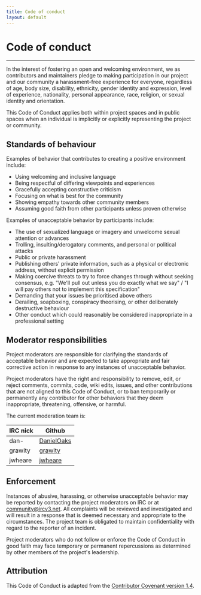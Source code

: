 ```yaml
---
title: Code of conduct
layout: default
---
```


# Code of conduct

---

In the interest of fostering an open and welcoming environment, we as
contributors and maintainers pledge to making participation in our project and
our community a harassment-free experience for everyone, regardless of age, body
size, disability, ethnicity, gender identity and expression, level of experience,
nationality, personal appearance, race, religion, or sexual identity and
orientation.

This Code of Conduct applies both within project spaces and in public spaces
when an individual is implicitly or explicitly representing the project or community.

## Standards of behaviour

Examples of behavior that contributes to creating a positive environment
include:

* Using welcoming and inclusive language
* Being respectful of differing viewpoints and experiences
* Gracefully accepting constructive criticism
* Focusing on what is best for the community
* Showing empathy towards other community members
* Assuming good faith from other participants unless proven otherwise

Examples of unacceptable behavior by participants include:

* The use of sexualized language or imagery and unwelcome sexual attention or
advances
* Trolling, insulting/derogatory comments, and personal or political attacks
* Public or private harassment
* Publishing others' private information, such as a physical or electronic
  address, without explicit permission
* Making coercive threats to try to force changes through without seeking consensus,
  e.g. "We'll pull out unless you do exactly what we say" / "I will pay others not
  to implement this specification"
* Demanding that your issues be prioritised above others
* Derailing, soapboxing, conspiracy theorising, or other deliberately destructive behaviour
* Other conduct which could reasonably be considered inappropriate in a
  professional setting

## Moderator responsibilities

Project moderators are responsible for clarifying the standards of acceptable
behavior and are expected to take appropriate and fair corrective action in
response to any instances of unacceptable behavior.

Project moderators have the right and responsibility to remove, edit, or
reject comments, commits, code, wiki edits, issues, and other contributions
that are not aligned to this Code of Conduct, or to ban temporarily or
permanently any contributor for other behaviors that they deem inappropriate,
threatening, offensive, or harmful.

The current moderation team is:
<table>
    <thead>
        <tr>
            <th>IRC nick</th>
            <th>Github</th>
        </tr>
    </thead>
    <tbody>
        <tr>
            <td>dan-</td>
            <td><a href="https://github.com/DanielOaks">DanielOaks</a></td>
        </tr>
        <tr>
            <td>grawity</td>
            <td><a href="https://github.com/grawity">grawity</a></td>
        </tr>
        <tr>
            <td>jwheare</td>
            <td><a href="https://github.com/jwheare">jwheare</a></td>
        </tr>
    </tbody>
</table>

## Enforcement

Instances of abusive, harassing, or otherwise unacceptable behavior may be
reported by contacting the project moderators on IRC or at
[community@ircv3.net](mailto:community@ircv3.net).
All complaints will be reviewed and investigated and will result in a response that
is deemed necessary and appropriate to the circumstances. The project team is
obligated to maintain confidentiality with regard to the reporter of an incident.

Project moderators who do not follow or enforce the Code of Conduct in good
faith may face temporary or permanent repercussions as determined by other
members of the project's leadership.

## Attribution

This Code of Conduct is adapted from the
[Contributor Covenant version 1.4](http://contributor-covenant.org/version/1/4/).
